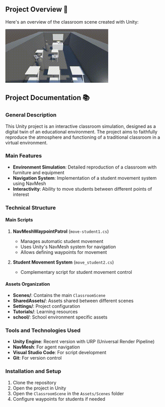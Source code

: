## Project Overview 🎥

Here's an overview of the classroom scene created with Unity:

![Classroom Overview](./Documentation/classroom.gif)

## Project Documentation 📚

### General Description

This Unity project is an interactive classroom simulation, designed as a digital twin of an educational environment. The project aims to faithfully reproduce the atmosphere and functioning of a traditional classroom in a virtual environment.

### Main Features

- **Environment Simulation**: Detailed reproduction of a classroom with furniture and equipment
- **Navigation System**: Implementation of a student movement system using NavMesh
- **Interactivity**: Ability to move students between different points of interest

### Technical Structure

#### Main Scripts

1. **NavMeshWaypointPatrol** (`move-student1.cs`)

   - Manages automatic student movement
   - Uses Unity's NavMesh system for navigation
   - Allows defining waypoints for movement

2. **Student Movement System** (`move_student2.cs`)
   - Complementary script for student movement control

#### Assets Organization

- **Scenes/**: Contains the main `ClassroomScene`
- **SharedAssets/**: Assets shared between different scenes
- **Settings/**: Project configuration
- **Tutorials/**: Learning resources
- **school/**: School environment specific assets

### Tools and Technologies Used

- **Unity Engine**: Recent version with URP (Universal Render Pipeline)
- **NavMesh**: For agent navigation
- **Visual Studio Code**: For script development
- **Git**: For version control

### Installation and Setup

1. Clone the repository
2. Open the project in Unity
3. Open the `ClassroomScene` in the `Assets/Scenes` folder
4. Configure waypoints for students if needed
